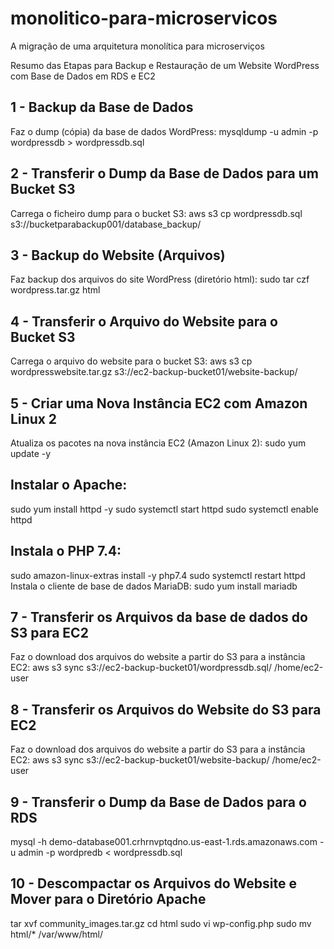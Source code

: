 # monolitico-para-microservicos
A migração de uma arquitetura monolítica para microserviços

Resumo das Etapas para Backup e Restauração de um Website WordPress com Base de Dados em RDS e EC2

## 1 - Backup da Base de Dados
Faz o dump (cópia) da base de dados WordPress:
mysqldump -u admin -p wordpressdb > wordpressdb.sql

## 2 - Transferir o Dump da Base de Dados para um Bucket S3
Carrega o ficheiro dump para o bucket S3:
aws s3 cp wordpressdb.sql s3://bucketparabackup001/database_backup/

## 3 - Backup do Website (Arquivos)
Faz backup dos arquivos do site WordPress (diretório html):
sudo tar czf wordpress.tar.gz html

## 4 - Transferir o Arquivo do Website para o Bucket S3
Carrega o arquivo do website para o bucket S3:
aws s3 cp wordpresswebsite.tar.gz s3://ec2-backup-bucket01/website-backup/

## 5 - Criar uma Nova Instância EC2 com Amazon Linux 2
Atualiza os pacotes na nova instância EC2 (Amazon Linux 2):
sudo yum update -y

## Instalar o Apache:
sudo yum install httpd -y
sudo systemctl start httpd
sudo systemctl enable httpd

## Instala o PHP 7.4:
sudo amazon-linux-extras install -y php7.4
sudo systemctl restart httpd
Instala o cliente de base de dados MariaDB:
sudo yum install mariadb

## 7 - Transferir os Arquivos da base de dados do S3 para EC2
Faz o download dos arquivos do website a partir do S3 para a instância EC2:
aws s3 sync s3://ec2-backup-bucket01/wordpressdb.sql/ /home/ec2-user

## 8 - Transferir os Arquivos do Website do S3 para EC2
Faz o download dos arquivos do website a partir do S3 para a instância EC2:
aws s3 sync s3://ec2-backup-bucket01/website-backup/ /home/ec2-user

## 9 - Transferir o Dump da Base de Dados para o RDS
mysql -h demo-database001.crhrnvptqdno.us-east-1.rds.amazonaws.com -u admin -p wordpredb < wordpressdb.sql

## 10 - Descompactar os Arquivos do Website e Mover para o Diretório Apache

tar xvf community_images.tar.gz
cd html
sudo vi wp-config.php
sudo mv html/* /var/www/html/

